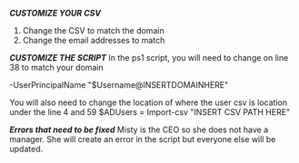 ***CUSTOMIZE YOUR CSV***
1. Change the CSV to match the domain
2. Change the email addresses to match


***CUSTOMIZE THE SCRIPT***
In the ps1 script, you will need to change on line 38 to match your domain

-UserPrincipalName "$Username@INSERTDOMAINHERE" 

You will also need to change the location of where the user csv is location under the line 4 and 59
$ADUsers = Import-csv "INSERT CSV PATH HERE" 


***Errors that need to be fixed***
Misty is the CEO so she does not have a manager. She will create an error in the script but everyone else will be updated.
